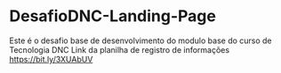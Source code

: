 # DesafioDNC-Landing-Page
Este é o desafio base de desenvolvimento do modulo base do curso de Tecnologia DNC
Link da planilha de registro de informações https://bit.ly/3XUAbUV

